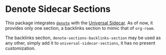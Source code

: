 <!--
SPDX-FileCopyrightText: 2024 Samuel W. Flint <me@samuelwflint.com>

SPDX-License-Identifier: CC-BY-SA-4.0
-->

# Denote Sidecar Sections

This package integrates [`denote`](https://protesilaos.com/emacs/denote) with the [Universal Sidecar](https://git.sr.ht/~swflint/emacs-universal-sidecar).
As of now, it provides only one section, a backlinks section to mimic that of `org-roam`.

The backlinks section, `denote-sections-backlinks-section` may be used as any other, simply add it to `universal-sidecar-sections`, it has no present customization.
